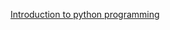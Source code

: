[Introduction to python programming](../notes/1-Python%20Programming-%20Introduction%20to%20programming..pdf)
